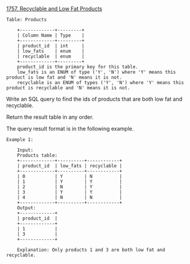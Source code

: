 <a href='https://leetcode.com/problems/recyclable-and-low-fat-products'> 1757. Recyclable and Low Fat Products </a>     

	Table: Products

		+-------------+---------+
		| Column Name | Type    |
		+-------------+---------+
		| product_id  | int     |
		| low_fats    | enum    |
		| recyclable  | enum    |
		+-------------+---------+
		product_id is the primary key for this table.
		low_fats is an ENUM of type ('Y', 'N') where 'Y' means this product is low fat and 'N' means it is not.
		recyclable is an ENUM of types ('Y', 'N') where 'Y' means this product is recyclable and 'N' means it is not.



Write an SQL query to find the ids of products that are both low fat and recyclable.

Return the result table in any order.

The query result format is in the following example.

 

	Example 1:

		Input: 
		Products table:
		+-------------+----------+------------+
		| product_id  | low_fats | recyclable |
		+-------------+----------+------------+
		| 0           | Y        | N          |
		| 1           | Y        | Y          |
		| 2           | N        | Y          |
		| 3           | Y        | Y          |
		| 4           | N        | N          |
		+-------------+----------+------------+
		Output: 
		+-------------+
		| product_id  |
		+-------------+
		| 1           |
		| 3           |
		+-------------+
		
		Explanation: Only products 1 and 3 are both low fat and recyclable.

